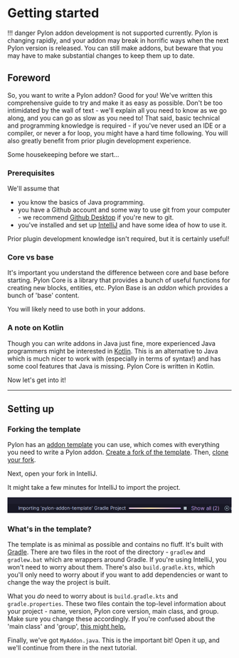 # Getting started

!!! danger 
    Pylon addon development is not supported currently. Pylon is changing rapidly, and your addon may break in horrific ways when the next Pylon version is released. You can still make addons, but beware that you may have to make substantial changes to keep them up to date.

## Foreword

So, you want to write a Pylon addon? Good for you! We've written this comprehensive guide to try and make it as easy as possible. Don't be too intimidated by the wall of text - we'll explain all you need to know as we go along, and you can go as slow as you need to! That said, basic technical and programming knowledge is required - if you've never used an IDE or a compiler, or never a for loop, you might have a hard time following. You will also greatly benefit from prior plugin development experience.

Some housekeeping before we start...

### Prerequisites

We'll assume that 

- you know the basics of Java programming.
- you have a Github account and some way to use git from your computer - we recommend [Github Desktop](https://github.com/apps/desktop) if you're new to git.
- you've installed and set up [IntelliJ](https://www.jetbrains.com/idea/) and have some idea of how to use it.

Prior plugin development knowledge isn't required, but it is certainly useful!

### Core vs base

It's important you understand the difference between core and base before starting. Pylon Core is a library that provides a bunch of useful functions for creating new blocks, entities, etc. Pylon Base is an *addon* which provides a bunch of 'base' content.

You will likely need to use both in your addons.

### A note on Kotlin

Though you can write addons in Java just fine, more experienced Java programmers might be interested in [Kotlin](https://kotlinlang.org/). This is an alternative to Java which is much nicer to work with (especially in terms of syntax!) and has some cool features that Java is missing. Pylon Core is written in Kotlin.

Now let's get into it!

---

## Setting up

### Forking the template

Pylon has an [addon template](https://github.com/pylonmc/pylon-addon-template) you can use, which comes with everything you need to write a Pylon addon. [Create a fork of the template](https://www.geeksforgeeks.org/git/how-to-fork-a-github-repository/). Then, [clone your fork](https://www.geeksforgeeks.org/git/how-to-git-clone-a-remote-repository/).

Next, open your fork in IntelliJ. 

It might take a few minutes for IntelliJ to import the project.

![IntelliJ importing the addon template](img/importing-addon-template.png)

### What's in the template?

The template is as minimal as possible and contains no fluff. It's built with [Gradle](https://gradle.org/). There are two files in the root of the directory - `gradlew` and `gradlew.bat` which are wrappers around Gradle. If you're using IntelliJ, you won't need to worry about them. There's also `build.gradle.kts`, which you'll only need to worry about if you want to add dependencies or want to change the way the project is built.

What you *do* need to worry about is `build.gradle.kts` and `gradle.properties`. These two files contain the top-level information about your project - name, version, Pylon core version, main class, and group. Make sure you change these accordingly. If you're confused about the 'main class' and 'group', [this might help.](https://www.baeldung.com/java-packages)

Finally, we've got `MyAddon.java`. This is the important bit! Open it up, and we'll continue from there in the next tutorial.

